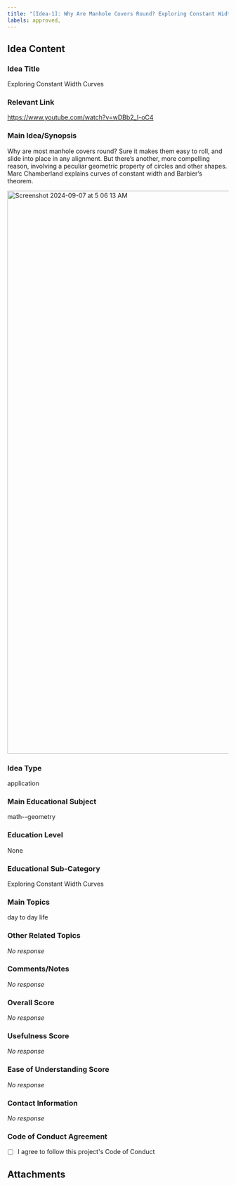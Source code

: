 ```yaml
---
title: "[Idea-1]: Why Are Manhole Covers Round? Exploring Constant Width Curves"
labels: approved,
---
```


## Idea Content

### Idea Title

Exploring Constant Width Curves

### Relevant Link

https://www.youtube.com/watch?v=wDBb2_I-oC4

### Main Idea/Synopsis

Why are most manhole covers round? Sure it makes them easy to roll, and slide into place in any alignment. But there’s another, more compelling reason, involving a peculiar geometric property of circles and other shapes. Marc Chamberland explains curves of constant width and Barbier’s theorem. 


<img width="1282" alt="Screenshot 2024-09-07 at 5 06 13 AM" src="https://github.com/user-attachments/assets/25518138-5f26-4545-a459-b3b432d42e7e">


### Idea Type

application

### Main Educational Subject

math--geometry

### Education Level

None

### Educational Sub-Category

Exploring Constant Width Curves

### Main Topics

day to day life

### Other Related Topics

_No response_

### Comments/Notes

_No response_

### Overall Score

_No response_

### Usefulness Score

_No response_

### Ease of Understanding Score

_No response_

### Contact Information

_No response_

### Code of Conduct Agreement

- [ ] I agree to follow this project's Code of Conduct

## Attachments

